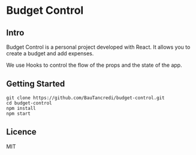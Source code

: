<h1> 
Budget Control
</h1>

<h2>
Intro
</h2>

Budget Control is a personal project developed with React. It allows you to create a budget and add expenses.

We use Hooks to control the flow of the props and the state of the app.

<h2>
Getting Started
</h2>

```
git clone https://github.com/BauTancredi/budget-control.git
cd budget-control
npm install
npm start
```

<h2>
Licence

</h2>

MIT
